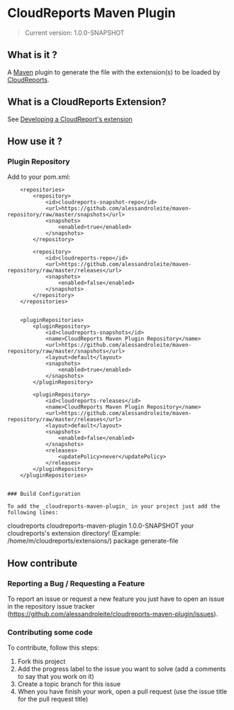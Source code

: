 CloudReports Maven Plugin
===================

>Current version: 1.0.0-SNAPSHOT

What is it ?
------------

A [Maven][maven] plugin to generate the file with the extension(s) to be loaded by [CloudReports][cloudreports].

What is a CloudReports Extension?
------------

See [Developing a CloudReport's extension][cloudreports-developing-extensions]

How use it ?
------------

### Plugin Repository

Add to your pom.xml:

```
	<repositories>
		<repository>
			<id>cloudreports-snapshot-repo</id>
			<url>https://github.com/alessandroleite/maven-repository/raw/master/snapshots</url>
			<snapshots>
				<enabled>true</enabled>
			</snapshots>
		</repository>

		<repository>
			<id>cloudreports-repo</id>
			<url>https://github.com/alessandroleite/maven-repository/raw/master/releases</url>
			<snapshots>
				<enabled>false</enabled>
			</snapshots>
		</repository>
	</repositories>


	<pluginRepositories>
		<pluginRepository>
			<id>cloudreports-snapshots</id>
			<name>CloudReports Maven Plugin Repository</name>
			<url>https://github.com/alessandroleite/maven-repository/raw/master/snapshots</url>
			<layout>default</layout>
			<snapshots>
				<enabled>true</enabled>
			</snapshots>
		</pluginRepository>

		<pluginRepository>
			<id>cloudreports-releases</id>
			<name>CloudReports Maven Plugin Repository</name>
			<url>https://github.com/alessandroleite/maven-repository/raw/master/releases</url>
			<layout>default</layout>
			<snapshots>
				<enabled>false</enabled>
			</snapshots>
			<releases>
				<updatePolicy>never</updatePolicy>
			</releases>
		</pluginRepository>
	</pluginRepositories>


### Build Configuration

To add the _cloudreports-maven-plugin_ in your project just add the following lines:

```
<plugins>
	<plugin>
		<groupId>cloudreports</groupId>
		<artifactId>cloudreports-maven-plugin</artifactId>
		<version>1.0.0-SNAPSHOT</version>
		<configuration>
			<extensionDir>your cloudreports's extension directory! (Example: /home/m/cloudreports/extensions/)</extensionDir>
		</configuration>
		<executions>
			<execution>
				<phase>package</phase>
				<goals>
					<goal>generate-file</goal>
				</goals>
			</execution>
		</executions>
	</plugin>
</plugins>

How contribute
--------------

### Reporting a Bug / Requesting a Feature

To report an issue or request a new feature you just have to open an issue in the repository issue tracker (<https://github.com/alessandroleite/cloudreports-maven-plugin/issues>).

### Contributing some code

To contribute, follow this steps:

 1. Fork this project
 2. Add the progress label to the issue you want to solve (add a comments to say that you work on it)
 3. Create a topic branch for this issue
 4. When you have finish your work, open a pull request (use the issue title for the pull request title)
 
[maven]: http://maven.apache.org/
[cloudreports]:https://github.com/thiagotts/CloudReports/
[cloudreports-developing-extensions]:https://github.com/thiagotts/CloudReports/wiki/Developing-extensions
 
